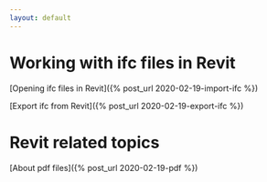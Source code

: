```yaml
---
layout: default
---
```


# Working with ifc files in Revit

[Opening ifc files in Revit]({% post_url 2020-02-19-import-ifc %})

[Export ifc from Revit]({% post_url 2020-02-19-export-ifc %})

# Revit related topics

[About pdf files]({% post_url 2020-02-19-pdf %})


